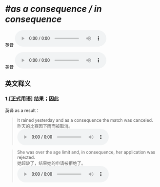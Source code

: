 # ***\#as a consequence / in consequence*** 
英音
<audio src="./media/as a consequence1_AAC.aac" controls="controls"></audio>

美音
<audio src="./media/as a consequence2_AAC.aac" controls="controls"></audio>



  

英文释义
---
### 1.**[正式用语] 结果；因此**  
英译 as a result：

 > It rained yesterday and as a consequence the match was canceled.  
 > 昨天的比赛因下雨而被取消。    
<audio src="./media/3-consequence.aac" controls="controls"></audio>

 > She was over the age limit and, in consequence, her application was rejected.  
 > 她超龄了，结果她的申请被拒绝了。    
<audio src="./media/4-consequence.aac" controls="controls"></audio>


